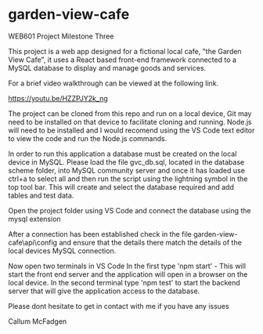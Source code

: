 # garden-view-cafe

WEB601 Project Milestone Three

This project is a web app designed for a fictional local cafe, "the Garden View Cafe", it uses a React based front-end framework connected to a MySQL database to display and manage goods and services.

For a brief video walkthrough can be viewed at the following link.

https://youtu.be/HZZPJY2k_ng 

The project can be cloned from this repo and run on a local device, Git may need to be installed on that device to facilitate cloning and running.  Node.js will need to be installed and I would recomend using the VS Code text editor to view the code and run the Node.js commands.

In order to run this application a database must be created on the local device in MySQL.  Please load the file gvc_db.sql, located in the database scheme folder, into MySQL community server and once it has loaded use ctrl+a to select all and then run the script using the lightning symbol in the top tool bar.  This will create and select the database required and add tables and test data.

Open the project folder using VS Code and connect the database using the mysql extension

After a connection has been established check in the file garden-view-cafe\api\config
and ensure that the details there match the details of the local devices MySQL connection.

Now open two terminals in VS Code
In the first type 'npm start' - This will start the front end server and the application will open in a browser on the local device.
In the second terminal type 'npm test' to start the backend server that will give the application access to the database.

Please dont hesitate to get in contact with me if you have any issues

Callum McFadgen
